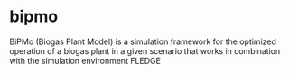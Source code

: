 # bipmo
BiPMo (Biogas Plant Model) is a simulation framework for the optimized operation of a biogas plant in a given scenario that works in combination with the simulation environment FLEDGE
